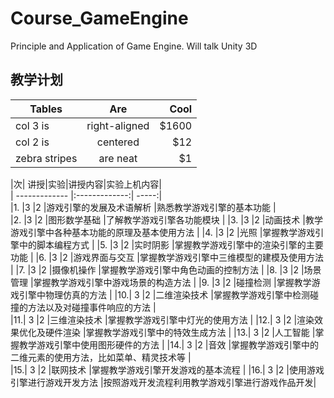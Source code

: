 # Course_GameEngine
Principle and Application of Game Engine. Will talk Unity 3D

## 教学计划
| Tables        | Are           | Cool  |
| ------------- |:-------------:| -----:|
| col 3 is      | right-aligned | $1600 |
| col 2 is      | centered      |   $12 |
| zebra stripes | are neat      |    $1 |


|次|	讲授|实验|讲授内容|实验上机内容|	
| ------------- |:-------------:| -----:|			
|1.	|3	|2			|游戏引擎的发展及术语解析	|熟悉教学游戏引擎的基本功能	|	
|2.	|3	|2			|图形数学基础	|了解教学游戏引擎各功能模块		|
|3.	|3	|2			|动画技术	|教学游戏引擎中各种基本功能的原理及基本使用方法		|
|4.	|3	|2			|光照	|掌握教学游戏引擎中的脚本编程方式		|
|5.	|3	|2			|实时阴影	|掌握教学游戏引擎中的渲染引擎的主要功能		|
|6.	|3	|2			|游戏界面与交互	|掌握教学游戏引擎中三维模型的建模及使用方法		|
|7.	|3	|2			|摄像机操作	|掌握教学游戏引擎中角色动画的控制方法		|
|8.	|3	|2			|场景管理	|掌握教学游戏引擎中游戏场景的构造方法		|
|9.	|3	|2			|碰撞检测	|掌握教学游戏引擎中物理仿真的方法		|
|10.|	3	|2			|二维渲染技术	|掌握教学游戏引擎中检测碰撞的方法以及对碰撞事件响应的方法	|	
|11.|	3	|2			|三维渲染技术	|掌握教学游戏引擎中灯光的使用方法		|
|12.|	3	|2			|渲染效果优化及硬件渲染	|掌握教学游戏引擎中的特效生成方法		|
|13.|	3	|2			|人工智能	|掌握教学游戏引擎中使用图形硬件的方法		|
|14.|	3	|2			|音效	|掌握教学游戏引擎中的二维元素的使用方法，比如菜单、精灵技术等	|	
|15.|	3	|2			|联网技术	|掌握教学游戏引擎开发游戏的基本流程		|
|16.|	3	|2			|使用游戏引擎进行游戏开发方法	|按照游戏开发流程利用教学游戏引擎进行游戏作品开发|
		
